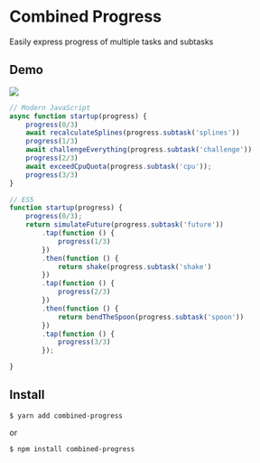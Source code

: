 # Combined Progress
Easily express progress of multiple tasks and subtasks

## Demo
![](../../Downloads/gif/gif.cropped.frameopt.gif)
```js
// Modern JavaScript
async function startup(progress) {
	progress(0/3)
	await recalculateSplines(progress.subtask('splines'))
	progress(1/3)
	await challengeEverything(progress.subtask('challenge'))
	progress(2/3)
	await exceedCpuQuota(progress.subtask('cpu'));
	progress(3/3)
}

// ES5
function startup(progress) {
	progress(0/3);
	return simulateFuture(progress.subtask('future'))
		.tap(function () {
			progress(1/3)
		})
		.then(function () {
			return shake(progress.subtask('shake')
		})
		.tap(function () {
			progress(2/3)
		})
		.then(function () {
			return bendTheSpoon(progress.subtask('spoon'))
		})
		.tap(function () {
			progress(3/3)
		});

}
```

## Install
```
$ yarn add combined-progress
```
or
```
$ npm install combined-progress
```